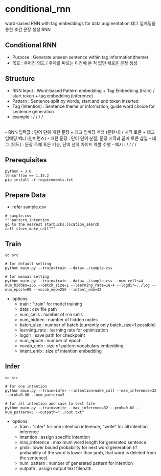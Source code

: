 # conditional_rnn
word-based RNN with tag embeddings for data augmentation
태그 임베딩을 통한 조건 문장 생성 RNN

## Conditional RNN
- Purpose : Generate unseen sentence within tag information(theme) 
- 목표 : 주어진 의도 / 주제를 따르는 이전에 본 적 없던 새로운 문장 생성

## Structure
- RNN Input : Word-based Pattern embedding + Tag Embedding (train) / start token + tag embedding (inference)
- Pattern : Sentence split by words, start and end token inserted
- Tag (Intention) : Sentence theme or information, guide word choice for sentence generation
- example : <STR>/<intention> <word1>/<intention> <word2>/<intention> <END>/<intention>
<br>
- RNN 입력값 : 단어 단위 패턴 문장 + 태그 임베딩 벡터 (훈련시) / 시작 토큰 + 태그 임베딩 벡터 (인퍼런스)
- 패턴 문장 : 단어 단위 분절, 문장 시작과 끝에 토큰 삽입 
- 태그 (의도) : 문장 주제 혹은 기능, 단어 선택 가이드 역할 수행 
- 예시 : <STR>/<intention> <word1>/<intention> <word2>/<intention> <END>/<intention>

## Prerequisites
```
python = 3.6
tensorflow == 1.15.2
pip install -r requirements.txt
```

## Prepare Data
- refer sample.csv
```
# sample.csv
"""pattern,intention
go to the nearest starbucks,location_search
call steve,make_call"""
```

## Train
```
cd src

# for default setting
python main.py --train=train --data=../sample.csv

# for manual setting
python main.py --train=train --data=../sample.csv --num_cells=4 --num_hidden=256 --batch_size=1 --learning_rate=1e-4 --logdir=../log --num_epoch=80 --vocab_emb=256 --intent_emb=32
```
- options
	- train : "train" for model training
	- data : csv file path
	- num_cells : number of rnn cells
	- num_hidden : number of hidden nodes
	- batch_size : number of batch (currently only batch_size=1 possible)
	- learning_rate : learning rate for optimization
	- logdir : save path for checkpoint
	- num_epoch : number of epoch
	- vocab_emb : size of pattern vocabulary embedding
	- intent_emb : size of intention embedding

## Infer
```
cd src

# for one intention
python main.py --train=infer --intention=make_call --max_inference=32 --prob=0.08 --num_pattern=5

# for all intention and save to text file
python main.py --train=write --max_inference=32 --prob=0.08 --num_pattern=5 --outpath="../out.txt"
```
- options
	- train : "infer" for one intention inference, "write" for all intention inference
	- intention : assign specific intention
	- max_inference : maximum word length for generated sentence
	- prob : lower bound probability for next word generation
	(if probability of the word is lower than prob, that word is deleted from the sentence)
	- num_pattern : number of generated pattern for intention
	- outpath : assign output text filepath
